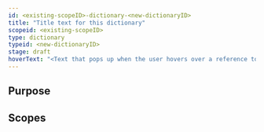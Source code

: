 ```yaml
---
id: <existing-scopeID>-dictionary-<new-dictionaryID>
title: "Title text for this dictionary"
scopeid: <existing-scopeID>
type: dictionary
typeid: <new-dictionaryID>
stage: draft
hoverText: "<Text that pops up when the user hovers over a reference to this Dictionary>"
---
```

<!--A dictionary is an alphabetically sorted list of terms with associated meanings that originate from multiple scopes.
This template lets you define the specifications according to which a specific dictionary is generated.
-->

## Purpose
<!--State the purpose(s) that this dictionary aims to fulfill, in such a way that readers can easily determine whether or not it is useful for them to use it. This text appears as the introduction of the (generated) dictionary.-->

## Scopes
<!--This section specifies the various scopes from which terms are included in the dictionary-->
